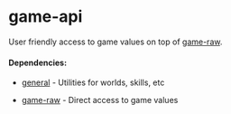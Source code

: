 # game-api

User friendly access to game values on top of [game-raw](https://github.com/RuneStar/client/tree/master/game-raw).

#### Dependencies:

* [general](https://github.com/RuneStar/general) - Utilities for worlds, skills, etc

* [game-raw](https://github.com/RuneStar/client/tree/master/game-raw) - Direct access to game values

